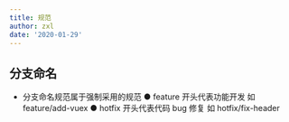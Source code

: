 ```yaml
---
title: 规范
author: zxl
date: '2020-01-29'
---
```

## 分支命名 
- 分支命名规范属于强制采用的规范
    ● feature 开头代表功能开发 如 feature/add-vuex
    ● hotfix 开头代表代码 bug 修复 如 hotfix/fix-header

